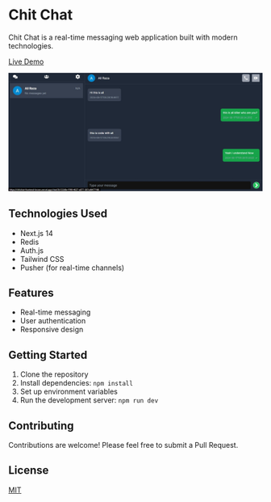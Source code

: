 # Chit Chat

Chit Chat is a real-time messaging web application built with modern technologies.

[Live Demo](https://chitchat-frontend-brown.vercel.app/profile)

![Chit Chat Demo](./public/images/demo-image.jpg)

## Technologies Used

- Next.js 14
- Redis
- Auth.js
- Tailwind CSS
- Pusher (for real-time channels)

## Features

- Real-time messaging
- User authentication
- Responsive design

## Getting Started

1. Clone the repository
2. Install dependencies: `npm install`
3. Set up environment variables
4. Run the development server: `npm run dev`

## Contributing

Contributions are welcome! Please feel free to submit a Pull Request.

## License

[MIT](https://choosealicense.com/licenses/mit/)